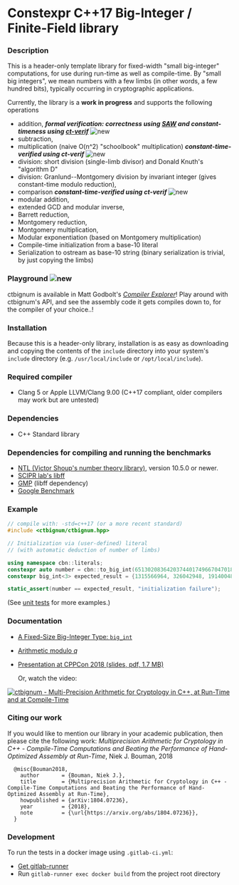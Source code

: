 # Constexpr C++17 Big-Integer / Finite-Field library

### Description
This is a header-only template library for fixed-width "small big-integer" computations, for use during run-time as well as compile-time. By "small big integers", we mean numbers with a few limbs (in other words, a few hundred bits), typically
occurring in cryptographic applications.

Currently, the library is a __work in progress__ and supports the following operations
- addition, __*formal verification: correctness using [SAW](https://saw.galois.com/) and constant-timeness using [ct-verif](https://www.usenix.org/system/files/conference/usenixsecurity16/sec16_paper_almeida.pdf)*__ ![new][newpic] 
- subtraction, 
- multiplication (naive O(n^2) "schoolbook" multiplication) __*constant-time-verified using ct-verif*__ ![new][newpic]
- division: short division (single-limb divisor) and Donald Knuth's "algorithm D"
- division: Granlund--Montgomery division by invariant integer (gives constant-time modulo reduction),
- comparison __*constant-time-verified using ct-verif*__ ![new][newpic]
- modular addition,
- extended GCD and modular inverse,
- Barrett reduction, 
- Montgomery reduction,
- Montgomery multiplication,
- Modular exponentiation (based on Montgomery multiplication)
- Compile-time initialization from a base-10 literal
- Serialization to ostream as base-10 string (binary serialization is trivial, by just copying the limbs)

[newpic]: https://github.com/niekbouman/ctbignum/raw/master/doc/new.png

### Playground ![new][newpic]
ctbignum is available in Matt Godbolt's [*Compiler Explorer*](https://godbolt.org/z/_Cslx0)! Play around with ctbignum's API,  and see the assembly code it gets compiles down to, for the compiler of your choice..!

### Installation
Because this is a header-only library, installation is as easy as downloading and copying the contents of the `include` directory into your system's `include` directory (e.g. `/usr/local/include` or `/opt/local/include`).

### Required compiler
- Clang 5 or Apple LLVM/Clang 9.00 (C++17 compliant, older compilers may work but are untested)

### Dependencies
- C++ Standard library

### Dependencies for compiling and running the benchmarks
- [NTL (Victor Shoup's number theory library)](http://www.shoup.net/ntl/), version 10.5.0 or newer.
- [SCIPR lab's libff](https://github.com/scipr-lab/libff)
- [GMP](https://gmplib.org/) (libff dependency)
- [Google Benchmark](https://github.com/google/benchmark)

### Example
```cpp
// compile with: -std=c++17 (or a more recent standard)
#include <ctbignum/ctbignum.hpp>

// Initialization via (user-defined) literal 
// (with automatic deduction of number of limbs)

using namespace cbn::literals;
constexpr auto number = cbn::to_big_int(6513020836420374401749667047018991798096360820_Z);
constexpr big_int<3> expected_result = {1315566964, 326042948, 19140048};

static_assert(number == expected_result, "initialization failure");
```

(See [unit tests](test/src/unit-tests.cpp) for more examples.)

### Documentation
- [A Fixed-Size Big-Integer Type: `big_int`](doc/bigint.md)
- [Arithmetic modulo *q*](doc/finitefield.md)
- [Presentation at CPPCon 2018 (slides, pdf, 1.7 MB)](https://github.com/CppCon/CppCon2018/raw/master/Presentations/multiprecision_arithmetic_for_cryptology_in_cpp/multiprecision_arithmetic_for_cryptology_in_cpp__niek_j_bouman__cppcon_2018.pdf)

  Or, watch the video:
  
[![ctbignum - Multi-Precision Arithmetic for Cryptology in C++, at Run-Time and at Compile-Time](https://github.com/niekbouman/ctbignum/raw/master/doc/youtube.png)](https://www.youtube.com/watch?v=G33yF26UGMo&t=1s)


### Citing our work
If you would like to mention our library in your academic publication, then please cite the following work:
*Multiprecision Arithmetic for Cryptology in C++ - Compile-Time Computations and Beating the Performance of Hand-Optimized Assembly at Run-Time*, Niek J. Bouman, 2018
```
  @misc{Bouman2018,
    author       = {Bouman, Niek J.},
    title        = {Multiprecision Arithmetic for Cryptology in C++ - Compile-Time Computations and Beating the Performance of Hand-Optimized Assembly at Run-Time},
    howpublished = {arXiv:1804.07236}, 
    year         = {2018},
    note         = {\url{https://arxiv.org/abs/1804.07236}},
  }
```

### Development
To run the tests in a docker image using `.gitlab-ci.yml`:
- [Get gitlab-runner](https://docs.gitlab.com/runner/install/index.html)
- Run `gitlab-runner exec docker build` from the project root directory


